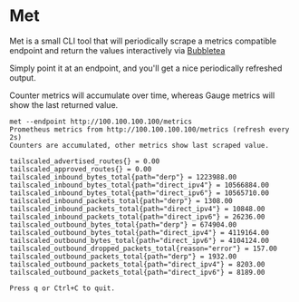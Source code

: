 # Met

Met is a small CLI tool that will periodically scrape a metrics compatible endpoint and return the values interactively via [Bubbletea](https://github.com/charmbracelet/bubbletea)

Simply point it at an endpoint, and you'll get a nice periodically refreshed output.

Counter metrics will accumulate over time, whereas Gauge metrics will show the last returned value.

```
met --endpoint http://100.100.100.100/metrics
Prometheus metrics from http://100.100.100.100/metrics (refresh every 2s)
Counters are accumulated, other metrics show last scraped value.

tailscaled_advertised_routes{} = 0.00
tailscaled_approved_routes{} = 0.00
tailscaled_inbound_bytes_total{path="derp"} = 1223988.00
tailscaled_inbound_bytes_total{path="direct_ipv4"} = 10566884.00
tailscaled_inbound_bytes_total{path="direct_ipv6"} = 10565710.00
tailscaled_inbound_packets_total{path="derp"} = 1308.00
tailscaled_inbound_packets_total{path="direct_ipv4"} = 10848.00
tailscaled_inbound_packets_total{path="direct_ipv6"} = 26236.00
tailscaled_outbound_bytes_total{path="derp"} = 674904.00
tailscaled_outbound_bytes_total{path="direct_ipv4"} = 4119164.00
tailscaled_outbound_bytes_total{path="direct_ipv6"} = 4104124.00
tailscaled_outbound_dropped_packets_total{reason="error"} = 157.00
tailscaled_outbound_packets_total{path="derp"} = 1932.00
tailscaled_outbound_packets_total{path="direct_ipv4"} = 8203.00
tailscaled_outbound_packets_total{path="direct_ipv6"} = 8189.00

Press q or Ctrl+C to quit.
```